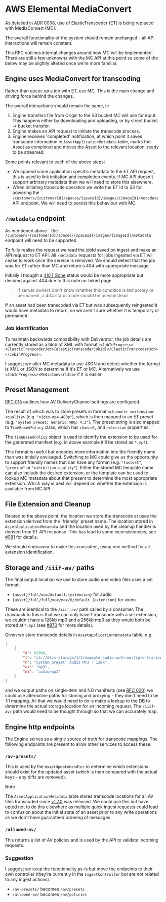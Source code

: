 # AWS Elemental MediaConvert

As detailed in [ADR 0008](../adr/0008-et-replacement.md), use of ElasticTranscoder (ET) is being replaced with MediaConvert (MC).

The overall functionality of the system should remain unchanged - all API interactions will remain constant. 

This RFC outlines internal changes around how MC will be implemented. There are still a few unknowns with the MC API at this point so some of the below may be slightly altered once we're more familiar.

## Engine uses MediaConvert for transcoding

Rather than queue up a job with ET, use MC. This is the main change and driving force behind the changes.

The overall interactions should remain the same, ie
1. Engine transfers file from Origin to the S3 bucket MC will use for input. This happens either by downloading and uploading, or by direct bucket -> bucket transfer.
2. Engine makes an API request to initiate the transcode process.
3. Engine receives 'completed' notification, at which point it saves transcode information in `AssetApplicationMetadata` table, marks the Asset as completed and moves the Asset to the relevant location, ready to be streamed.

Some points relevant to each of the above steps:
* We append some application specific metadata to the ET API request, this is used to link initiation and completion events. If MC API doesn't support arbitrary metadata then we will need to store this elsewhere.
* When initiating transcode operation we write the ET Id to S3 for powering the `/customers/{customerId}/spaces/{spaceId}/images/{imageId}/metadata` API endpoint. We will need to persist this behaviour with MC.

## `/metadata` endpoint

As mentioned above - the `/customers/{customerId}/spaces/{spaceId}/images/{imageId}/metadata` endpoint will need to be supported.

To fully realise the request we read the jobId saved on ingest and make an API request to ET API. All `/metadata` requests for jobs ingested via ET will cease to work once the service is removed. We should detect that the job was for ET rather than MC and return a 404 with appropriate message.

Initially I thought a [410 | Gone](https://developer.mozilla.org/en-US/docs/Web/HTTP/Reference/Status/410) status would be more appropriate but decided against 404 due to this note on linked page:

> If server owners don't know whether this condition is temporary or permanent, a 404 status code should be used instead.

If an asset had been transcoded via ET but was subsequently reingested it would have metadata to return, so we aren't sure whether it is temporary or permanent.

### Job Identification

To maintain backwards compatibility with Deliverator, the job details are currently stored as a blob of XML with format :`<JobInProgress><ElasticTranscoderJob>{elasticTranscoderJobId}</ElasticTranscoderJob></JobInProgress>`.

I suggest we alter MC metadata to use JSON and detect whether the format is XML or JSON to determine if it's ET or MC. Alternatively we use `<JobInProgress><MediaConvertJob>` if it is easier.

## Preset Management

[RFC 015](./015-iiif-av-delivery-channel-settings.md) outlines how AV DeliveryChannel settings are configured. 

The result of which was to store presets in format `<channel>-<extension>-<quality>` (e.g. `"video-mp4-480p"`), which is then mapped to an ET preset (e.g. `"System preset: Generic 480p 4:3"`). The preset string is also mapped to `TimeBasedPolicy` class, which has `channel`, and `extension` properties. 

The `TimeBasedPolicy` object is used to identify the extension to be used for the generated manifest (e.g. in above example it'll be stored as `*.mp4`).

This format is useful but encodes more information into the friendly name than was initially envisaged. Switching to MC could give us the opportunity to support friendly names that can have any format (e.g. `"fastest"`, `"premium"` or `"exhibition-quality"`). Either the stored MC template name can also include the desired extension, or the template can be used to lookup MC metadata about that present to determine the most appropriate extension. Which way is best will depend on whether the extension is available from MC API.

## File Extension and Cleanup

Related to the above point, the location we store the transcode at uses the extension derived from the 'friendly' preset name. The location stored in `AssetApplicationMetadata` and the location used by the cleanup handler is derived from ET API response. This has lead to some inconsistencies, see [#981](https://github.com/dlcs/protagonist/issues/981) for details.

We should endeavour to make this consistent, using one method for all extension identification.

## Storage and `/iiif-av/` paths

The final output location we use to store audio and video files uses a set format:
* `{asset}/full/max/default.{extension}` for audio
* `{asset}/full/full/max/max/0/default.{extension}` for video

These are identical to the `/iiif-av/` path called by a consumer. The drawback to this is that we can only have 1 transcode with a set extension, we couldn't have a 128kb mp3 and a 256kb mp3 as they would both be stored at `*.mp3` (see [#970](https://github.com/dlcs/protagonist/issues/970) for more details).

Given we store transcode details in `AssetApplicationMetadata` table, e.g.

```json
[
    {
        "d": 92000,
        "l": "s3://dlcs-storage/1/2/example-audio-with-multiple-transcodes/full/max/default.mp3",
        "n": "System preset: Audio MP3 - 128k",
        "ex": "mp3",
        "mt": "audio/mp3"
    }
]
```

and we output paths on single-item and NQ manifests (see [RFC 020](./020-non-image-iiif.md)) we could use alternative paths for storing and proxying - they don't need to be 1:1 mapping. All that we would need to do is make a lookup to the DB to determine the actual storage location for an incoming request. The `/iiif-av/` path would need to be thought through so that we can accurately map.

## Engine http endpoints

The Engine serves as a single source of truth for transcode mappings. The following endpoints are present to allow other services to access these:

### `/av-presets/`

This is used by the `AssetUpdateHandler` to determine which extensions should exist for the updated asset (which is then compared with the actual keys - any diffs are removed). 

> [!NOTE]
> The `AssetApplicationMetadata` table stores transcode locations for all AV files transcoded since [v1.7.0](https://github.com/dlcs/protagonist/releases/tag/v1.7.0) was released. We could use this but have opted not to do this elsewhere as multiple quick ingest requests could lead to confusion about the initial state of an asset prior to any write operations as we don't have guaranteed ordering of messages.

### `/allowed-av/`

This returns a list of AV policies and is used by the API to validate incoming requests.

### Suggestion

I suggest we keep the functionality as-is but move the endpoints to their own controller (they're currently in the `IngestController` but are not related to any ingest actions).

* `/av-presets/` becomes `/av/presets`
* `/allowed-av/` becomes `/av/policies`